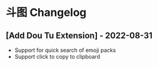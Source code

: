 # 斗图 Changelog

## [Add Dou Tu Extension] - 2022-08-31

- Support for quick search of emoji packs
- Support click to copy to clipboard
